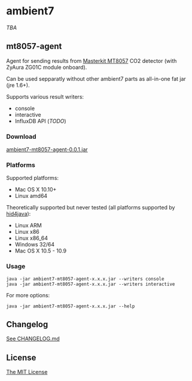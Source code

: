 # ambient7

_TBA_

## mt8057-agent

Agent for sending results from
[Masterkit MT8057](http://masterkit.ru/shop/others/dadget/1266110) CO2 detector
(with ZyAura ZG01C module onboard).

Can be used sepparatly without other ambient7 parts as all-in-one fat jar
(jre 1.6+).

Supports various result writers:

* console
* interactive
* InfluxDB API (*TODO*)


### Download

[ambient7-mt8057-agent-0.0.1.jar](https://github.com/maizy/ambient7/releases/download/mt8057-agent-0.0.1/ambient7-mt8057-agent-0.0.1.jar)


### Platforms

Supported platforms:

* Mac OS X 10.10+
* Linux amd64

Theoretically supported but never tested (all platforms supported by
[hid4java](https://github.com/gary-rowe/hid4java)):

* Linux ARM
* Linux x86
* Linux x86_64
* Windows 32/64
* Mac OS X 10.5 - 10.9


### Usage

```
java -jar ambient7-mt8057-agent-x.x.x.jar --writers console
java -jar ambient7-mt8057-agent-x.x.x.jar --writers interactive
```

For more options:

```
java -jar ambient7-mt8057-agent-x.x.x.jar --help
```


## Changelog

[See CHANGELOG.md](CHANGELOG.md)


## License

[The MIT License](LICENSE.txt)
